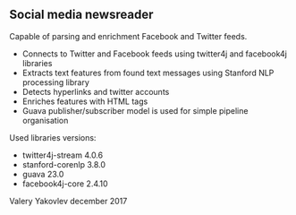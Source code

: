 
Social media newsreader
---

Capable of parsing and enrichment Facebook and Twitter feeds.

* Connects to Twitter and Facebook feeds using twitter4j and facebook4j libraries
* Extracts text features from found text messages using Stanford NLP processing library
* Detects hyperlinks and twitter accounts 
* Enriches features with HTML tags
* Guava publisher/subscriber model is used for simple pipeline organisation

Used libraries versions:

* twitter4j-stream 4.0.6
* stanford-corenlp 3.8.0
* guava 23.0
* facebook4j-core 2.4.10

Valery Yakovlev 
december 2017
